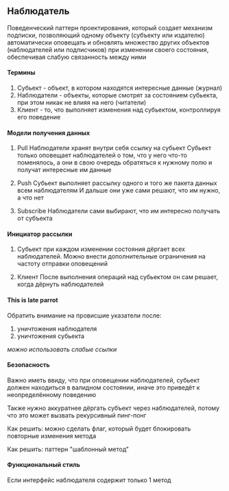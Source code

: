 ## Наблюдатель
Поведенческий паттерн проектирования, который создает механизм подписки, позволяющий одному объекту (субъекту или издателю) автоматически оповещать и обновлять множество других объектов (наблюдателей или подписчиков) при изменении своего состояния, обеспечивая слабую связанность между ними

#### Термины
1) Субьект - объект, в котором находятся интересные данные (журнал)
2) Наблюдатели - объекты, которые смотрят за состоянием субьекта, при этом никак не влияя на него (читатели)
3) Клиент - то, что выполняет изменения над субьектом, контроллируя его поведение

#### Mодели получения данных
1) Pull
Наблюдатели хранят внутри себя ссылку на субьект
Субьект только оповещает наблюдателей о том, что у него что-то поменялось, а они в свою очередь обратяться к нужному полю и получат интересные им данные

2) Push
Субьект выполняет рассылку одного и того же пакета данных всем наблюдателям
И дальше они уже сами решают, что им нужно, а что нет

3) Subscribe
Наблюдатели сами выбирают, что им интересно получать от субъекта

#### Инициатор рассылки
1) Субьект
при каждом изменении состояния дёргает всех наблюдателей. Можно внести дополнительные ограничения на частоту отправки оповещений

2) Клиент
После выполнения операций над субьектом он сам решает, когда дёрнуть наблюдателей

#### This is late parrot
Обратить внимание на провисшие указатели после:
1) уничтожения наблюдателя
2) уничтожения субьекта

*можно использовать слабые ссылки*

#### Безопасность
Важно иметь ввиду, что при оповещении наблюдателей, субьект должен находиться в валидном состоянии, иначе это приведёт к неопределённому поведению

Также нужно аккуратнее дёргать субъект через наблюдателей, потому что это может вызвать рекурсивный пинг-понг

Как решить: можно сделать флаг, который будет блокировать повторные изменения метода

Как решить: паттерн "шаблонный метод"

#### Функциональный стиль

Если интерфейс наблюдателя содержит только 1 метод

```mmd

```
